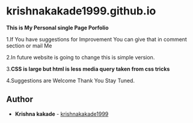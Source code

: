 # krishnakakade1999.github.io
<b> This is My Personal single Page Porfolio </b>

1.If You have suggestions for Improvement You can give that in comment section or mail Me 

2.In future website is going to change this is simple version.

3.<b>CSS is large but html is less media query taken from css tricks</b>

4.Suggestions are Welcome Thank You Stay Tuned.

## Author

* **Krishna kakade**  - [krishnakakade1999](https://github.com/krishnakakade1999)
